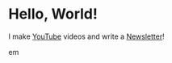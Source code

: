 # Hello, World!

I make [YouTube](https://youtube.com/@fabianfrankwerner) videos and write a [Newsletter](https://fabianfrankwerner.com/newsletter)!

em
